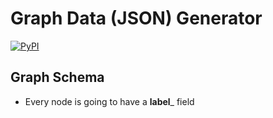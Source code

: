 Graph Data (JSON) Generator
===========================

[![PyPI][PyPI project badge]][PyPI project url]

[PyPI project badge]: https://img.shields.io/pypi/v/graph-database-loader?logo=pypi&logoColor=white&style=for-the-badge&labelColor=7B99FA&color=53CDD8
[PyPI project url]: https://pypi.org/project/graph-database-loader/

Graph Schema
------------

- Every node is going to have a __label___ field
